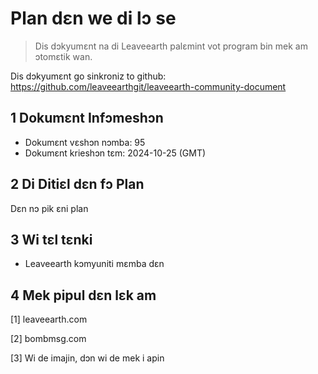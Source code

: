 # Plan dɛn we di lɔ se

>Dis dɔkyumɛnt na di Leaveearth palɛmint vot program bin mek am ɔtomɛtik wan.

Dis dɔkyumɛnt go sinkroniz to github: https://github.com/leaveearthgit/leaveearth-community-document

## 1 Dokumɛnt Infɔmeshɔn

- Dokumɛnt vɛshɔn nɔmba: 95
- Dokumɛnt krieshɔn tɛm: 2024-10-25 (GMT)

## 2 Di Ditiɛl dɛn fɔ Plan

Dɛn nɔ pik ɛni plan

## 3 Wi tɛl tɛnki
* Leaveearth kɔmyuniti mɛmba dɛn

## 4 Mek pipul dɛn lɛk am
[1] leaveearth.com

[2] bombmsg.com

[3] Wi de imajin, dɔn wi de mek i apin